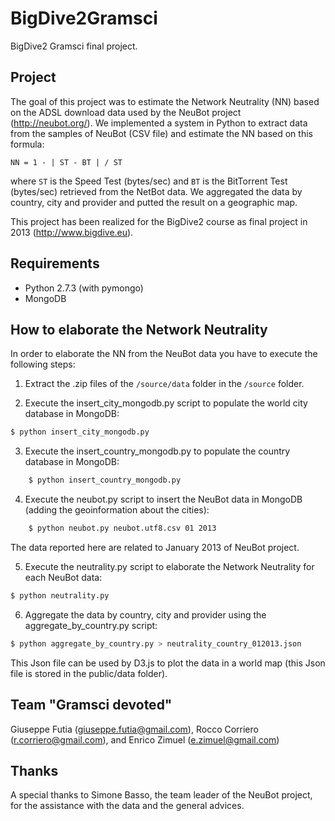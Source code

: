 BigDive2Gramsci
===============

BigDive2 Gramsci final project.

Project
-------

The goal of this project was to estimate the Network Neutrality (NN) based on the ADSL download data used by the NeuBot project (http://neubot.org/).
We implemented a system in Python to extract data from the samples of NeuBot (CSV file) and estimate the NN based on this formula:
    
```    
NN = 1 - | ST - BT | / ST
```    

where `ST` is the Speed Test (bytes/sec) and `BT` is the BitTorrent Test (bytes/sec) retrieved from the NetBot data.
We aggregated the data by country, city and provider and putted the result on a geographic map.

This project has been realized for the BigDive2 course as final project in 2013 (http://www.bigdive.eu).

Requirements
------------

- Python 2.7.3 (with pymongo)
- MongoDB


How to elaborate the Network Neutrality
---------------------------------------

In order to elaborate the NN from the NeuBot data you have to execute the following steps:

1) Extract the .zip files of the `/source/data` folder in the `/source` folder.

2) Execute the insert_city_mongodb.py script to populate the world city database in MongoDB:

```bash
$ python insert_city_mongodb.py
```

3) Execute the insert_country_mongodb.py to populate the country database in MongoDB:

```bash
    $ python insert_country_mongodb.py
```

4) Execute the neubot.py script to insert the NeuBot data in MongoDB (adding the geoinformation about the cities):

```bash
    $ python neubot.py neubot.utf8.csv 01 2013
```

The data reported here are related to January 2013 of NeuBot project.

5) Execute the neutrality.py script to elaborate the Network Neutrality for each NeuBot data:

```bash
$ python neutrality.py
```    

6) Aggregate the data by country, city and provider using the aggregate_by_country.py script:

```bash
$ python aggregate_by_country.py > neutrality_country_012013.json   
```

This Json file can be used by D3.js to plot the data in a world map (this Json file is stored in the public/data folder).


Team "Gramsci devoted"
----------------------

Giuseppe Futia (giuseppe.futia@gmail.com), Rocco Corriero (r.corriero@gmail.com), and Enrico Zimuel (e.zimuel@gmail.com)


Thanks
------

A special thanks to Simone Basso, the team leader of the NeuBot project, for the assistance with the data and the general advices. 
 
